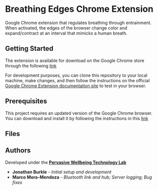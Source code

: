 # Breathing Edges Chrome Extension

Google Chrome extension that regulates breathing through entrainment. When activated, the edges of the browser change color and expand/contract at an interval that mimicks a human breath.

## Getting Started

The extension is available for download on the Google Chrome store through the following [link](https://chrome.google.com/webstore/detail/breathing-edges/bfdgeibniodkfndpedigokbjkffoaboc?fbclid=IwAR2xAAuKU682uMxKVfOiMegXmB47ibh72AprPQ61DGwR8LritvmorKvHkD0)

For development purposes, you can clone this repository to your local machine, make changes, and then follow the instructions on the official [Google Chrome Extension documentation site](https://developer.chrome.com/extensions/getstarted) to test in your browser.

## Prerequisites

This project requires an updated version of the Google Chrome browser. You can download and install it by following the instructions in this [link](https://support.google.com/chrome/answer/95346?co=GENIE.Platform%3DDesktop&hl=en)

## Files


## Authors

Developed under the [**Pervasive Wellbeing Technology Lab**](http://med.stanford.edu/pervasivewellbeingtech.html)
* **Jonathan Burkle** - *Initial setup and development*
* **Marco Mora-Mendoza** - *Bluetooth link and hub; Server logging; Bug fixes*
